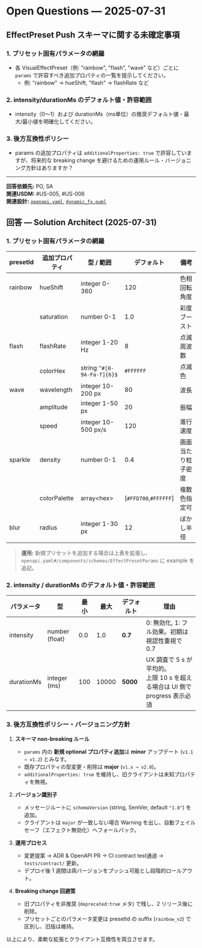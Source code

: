 # Open Questions — 2025-07-31

## EffectPreset Push スキーマに関する未確定事項

### 1. プリセット固有パラメータの網羅

- 各 VisualEffectPreset（例: "rainbow", "flash", "wave" など）ごとに `params` で許容すべき追加プロパティの一覧を提示してください。
  - 例: "rainbow" → hueShift, "flash" → flashRate など

### 2. intensity/durationMs のデフォルト値・許容範囲

- intensity（0〜1）および durationMs（ms単位）の推奨デフォルト値・最大/最小値を明確化してください。

### 3. 後方互換性ポリシー

- params の追加プロパティは `additionalProperties: true` で許容していますが、将来的な breaking change を避けるための運用ルール・バージョニング方針はありますか？

---

**回答依頼先:** PO, SA  
**関連USDM:** #US-005, #US-006  
**関連設計:** [`openapi.yaml`](./api/openapi.yaml), [`dynamic_fx.puml`](../diagrams/sequence/dynamic_fx.puml)

## 回答 — Solution Architect (2025-07-31)

### 1. プリセット固有パラメータの網羅

| presetId | 追加プロパティ | 型 / 範囲                  | デフォルト            | 備考               |
| -------- | -------------- | -------------------------- | --------------------- | ------------------ |
| rainbow  | hueShift       | integer 0-360              | 120                   | 色相回転角度       |
|          | saturation     | number 0-1                 | 1.0                   | 彩度ブースト       |
| flash    | flashRate      | integer 1-20 Hz            | 8                     | 点滅周波数         |
|          | colorHex       | string `^#[0-9A-Fa-f]{6}$` | `#FFFFFF`             | 点滅色             |
| wave     | wavelength     | integer 10-200 px          | 80                    | 波長               |
|          | amplitude      | integer 1-50 px            | 20                    | 振幅               |
|          | speed          | integer 10-500 px/s        | 120                   | 進行速度           |
| sparkle  | density        | number 0-1                 | 0.4                   | 画面当たり粒子密度 |
|          | colorPalette   | array&lt;hex&gt;           | [`#FFD700`,`#FFFFFF`] | 複数色指定可       |
| blur     | radius         | integer 1-30 px            | 12                    | ぼかし半径         |

> **運用:** 新規プリセットを追加する場合は上表を拡張し、`openapi.yaml#/components/schemas/EffectPresetParams` に example を追記。

### 2. intensity / durationMs のデフォルト値・許容範囲

| パラメータ | 型             | 最小 | 最大  | デフォルト | 理由                                                                           |
| ---------- | -------------- | ---- | ----- | ---------- | ------------------------------------------------------------------------------ |
| intensity  | number (float) | 0.0  | 1.0   | **0.7**    | 0: 無効化, 1: フル効果。初期は視認性重視で 0.7                                 |
| durationMs | integer (ms)   | 100  | 10000 | **5000**   | UX 調査で 5 s が平均的。<br>上限 10 s を超える場合は UI 側で progress 表示必須 |

### 3. 後方互換性ポリシー・バージョニング方針

1. **スキーマ non-breaking ルール**
   - `params` 内の **新規 optional プロパティ追加**は **minor** アップデート (`v1.1 → v1.2`) とみなす。
   - 既存プロパティの型変更・削除は **major** (`v1.x → v2.0`)。
   - `additionalProperties: true` を維持し、旧クライアントは未知プロパティを無視。

2. **バージョン識別子**
   - メッセージルートに `schemaVersion` (string, SemVer, default `"1.0"`) を追加。
   - クライアントは `major` が一致しない場合 Warning を出し、自動フェイルセーフ（エフェクト無効化）へフォールバック。

3. **運用プロセス**
   - 変更提案 → ADR & OpenAPI PR → CI contract test通過 → `tests/contract/` 更新。
   - デプロイ後 1 週間は両バージョンをプッシュ可能とし段階的ロールアウト。

4. **Breaking change 回避策**
   - 旧プロパティを非推奨 (`deprecated:true` メタ) で残し、2 リリース後に削除。
   - プリセットごとのパラメータ変更は presetId の suffix (`rainbow_v2`) で区別し、旧版は維持。

以上により、柔軟な拡張とクライアント互換性を両立させます。
